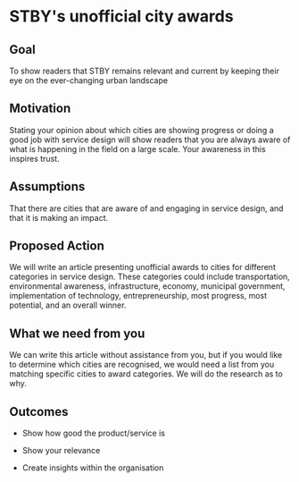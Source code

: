 # STBY's unofficial city awards

## Goal
To show readers that STBY remains relevant and current by keeping their eye on the ever-changing urban landscape

## Motivation
Stating your opinion about which cities are showing progress or doing a good job with service design will show readers that you are always aware of what is happening in the field on a large scale. Your awareness in this inspires trust.

## Assumptions
That there are cities that are aware of and engaging in service design, and that it is making an impact.

## Proposed Action
We will write an article presenting unofficial awards to cities for different categories in service design. These categories could include transportation, environmental awareness, infrastructure, economy, municipal government, implementation of technology, entrepreneurship, most progress, most potential, and an overall winner.

## What we need from you
We can write this article without assistance from you, but if you would like to determine which cities are recognised, we would need a list from you matching specific cities to award categories. We will do the research as to why.

## Outcomes
* Show how good the product/service is

* Show your relevance

* Create insights within the organisation
